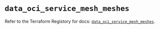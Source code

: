 # `data_oci_service_mesh_meshes`

Refer to the Terraform Registory for docs: [`data_oci_service_mesh_meshes`](https://registry.terraform.io/providers/oracle/oci/6.18.0/docs/data-sources/service_mesh_meshes).
